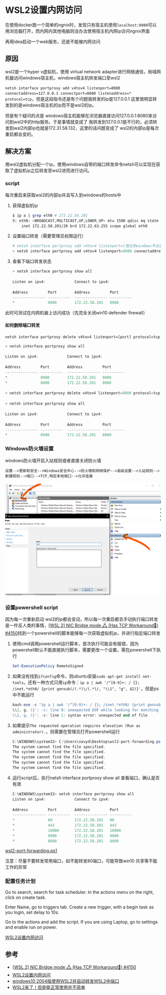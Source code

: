 # WSL2设置内网访问

在使用docker跑一个简单的ngnix时，发现只有宿主机使用`localhost:8080`可以用浏览器打开，而内网内其他电脑则没办法使用宿主机内网ip访问ngnix界面

再用idea启动一个web服务，还是不能被内网访问

## 原因

wsl2是一个hyper v虚拟机，使用 virtual network adapter进行网络通信，局域网机器访问windows宿主机，windows宿主机转发端口至wsl2

`netsh interface portproxy add v4tov4 listenport=8080 connectaddress=127.0.0.1 connectport=8080 listenaddress=* protocol=tcp`，但是这段指令还是有个问题我转发的ip是127.0.0.1 这里很明显转发到的是windows宿主机的ip而不是wsl2的ip。

但是有个疑问的点是 windows宿主机能够在浏览器直接访问127.0.0.1:8080来访问到wsl2中的http服务。于是事情就变成了 我转发到127.0.0.1是不行的，必须转发到wsl2内部ip也就是172.31.58.132，这里的话问题变成了 wsl2的内部ip是每次重启都会变的。

## 解决方案

用wsl2虚拟机分配一个ip，使用windows自带的端口转发命令netsh可以实现在获取了虚拟机ip之后转发至wsl2进而进行访问。

### script

每次重启来获取wsl2的内部ip并且写入到windows的hosts中

1. 获得虚拟机ip

    ```bash
    $ ip a | grep eth0 # 172.22.58.201
    5: eth0: <BROADCAST,MULTICAST,UP,LOWER_UP> mtu 1500 qdisc mq state UP group default qlen 1000
        inet 172.22.58.201/20 brd 172.22.63.255 scope global eth0
    ```

2. 设置端口转发（需要管理员权限运行）

    ```powershell
    # netsh interface portproxy add v4tov4 listenport=[宿主机windows平台监听端口] listenaddress=[允许进入的地址] connectport=[wsl2平台监听端口] connectaddress=[wsl2平台ip] protocol=tcp
    > netsh interface portproxy add v4tov4 listenport=8080 connectaddress=172.22.58.201 connectport=8080 listenaddress=* protocol=tcp
    ```

3. 查看下端口转发状态

    ```powershell
    > netsh interface portproxy show all
    
    Listen on ipv4:             Connect to ipv4:

    Address         Port        Address         Port
    --------------- ----------  --------------- ----------
    *               8080        172.22.58.201   8080
    ```

此时可测试在内网机器上访问成功（先完全关闭win10 defender firewall）

#### 如何删除端口转发

`netsh interface portproxy delete v4tov4 listenport=[port] protocol=tcp`

```powershell
> netsh interface portproxy show all

Listen on ipv4:             Connect to ipv4:

Address         Port        Address         Port
--------------- ----------  --------------- ----------
*               9000        172.22.58.201   9000
*               8080        172.22.58.201   8080

> netsh interface portproxy delete v4tov4 listenport=9000 protocol=tcp

> netsh interface portproxy show all

Listen on ipv4:             Connect to ipv4:

Address         Port        Address         Port
--------------- ----------  --------------- ----------
*               8080        172.22.58.201   8080
```

### Windows防火墙设置

windows防火墙开启入站规则或者直接关闭防火墙

`设置-->更新和安全-->Windows安全中心-->防火墙和网络保护-->高级设置-->入站规则-->新建规则-->端口-->TCP,特定本地端口-->允许连接`

![](../../assets/images/258dd81a-6fc2-43f2-aa73-9a57b3ebe8f5.png)

### 设置powershell script

因为每一次重新启动 wsl2的ip都会变动，所以每一次重启都去手动执行端口转发是一件反人类的事情，[[WSL 2] NIC Bridge mode 🖧 (Has TCP Workaround🔨) #4150](https://github.com/microsoft/WSL/issues/4150#issuecomment-504209723)找到一个powershell的脚本能够每一次获取虚拟机ip，并进行指定端口转发

1. 使用cmd调用powershell运行脚本，首次执行可能会有报错，因为powershell默认不能直接执行脚本，需要更改一个设置，需在powershell下执行

    ```powershell
    Set-ExecutionPolicy RemoteSigned
    ```

2. 如果没有找到`ifconfig`命令，则ubuntu安装`sudo apt-get install net-tools`。还有一种方式只用`ip`命令：`ip a | awk '/^[0-9]+: / {}; /inet.*eth0/ {print gensub(/(.*)\/(.*)/, "\\1", "g", $2)}'`，但是ps中不能运行

    ```powershell
    bash.exe -c "ip a | awk '/^[0-9]+: / {}; /inet.*eth0/ {print gensub(/(.*)\/(.*)/, "\\1", "g", $2)}'"
    \\1, g, )}': -c: line 0: unexpected EOF while looking for matching `''
    \\1, g, )}': -c: line 1: syntax error: unexpected end of file
    ```

3. 如果提示`The requested operation requires elevation (Run as administrator).`，则需要在管理员打开powershell运行

    ```powershell
    C:\WINDOWS\system32> C:\Users\navyd\Desktop\wsl2-port-forwarding.ps1
    The system cannot find the file specified.
    The system cannot find the file specified.
    The system cannot find the file specified.
    The system cannot find the file specified.
    The system cannot find the file specified.
    ```

4. 运行script后，执行netsh interface portproxy show all 查看端口，确认是否有效

    ```powershell
    C:\WINDOWS\system32> netsh interface portproxy show all
    Listen on ipv4:             Connect to ipv4:

    Address         Port        Address         Port
    --------------- ----------  --------------- ----------
    *               80          172.22.58.201   80
    *               443         172.22.58.201   443
    *               10000       172.22.58.201   10000
    *               9000        172.22.58.201   9000
    *               8080        172.22.58.201   8080
    ```

[wsl2-port-forwarding.ps1](../../assets/files/wsl2-port-forwarding.ps1)

注意：尽量不要转发常用端口，如不能转发80端口，可能导致win10 共享等不能工作的异常

### 配置任务计划

Go to search, search for task scheduler. In the actions menu on the right, click on create task.

Enter Name, go to triggers tab. Create a new trigger, with a begin task as you login, set delay to 10s.

Go to the actions and add the script. If you are using Laptop, go to settings and enable run on power.

[WSL2设置内网访问](https://blog.csdn.net/qq_26435977/article/details/106008957)

## 参考

- [[WSL 2] NIC Bridge mode 🖧 (Has TCP Workaround🔨) #4150](https://github.com/microsoft/WSL/issues/4150#issuecomment-504209723)
- [WSL2设置内网访问](https://blog.csdn.net/qq_26435977/article/details/106008957)
- [windows10 2004版使用WSL2并自动转发WSL2中端口](https://studygolang.com/articles/29526)
- [WSL2来了！但是能正常使用并不简单](https://zhuanlan.zhihu.com/p/144583887)
